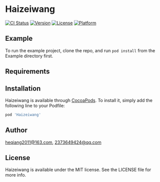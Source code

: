 # Haizeiwang

[![CI Status](https://img.shields.io/travis/heqiang2011@163.com/Haizeiwang.svg?style=flat)](https://travis-ci.org/heqiang2011@163.com/Haizeiwang)
[![Version](https://img.shields.io/cocoapods/v/Haizeiwang.svg?style=flat)](https://cocoapods.org/pods/Haizeiwang)
[![License](https://img.shields.io/cocoapods/l/Haizeiwang.svg?style=flat)](https://cocoapods.org/pods/Haizeiwang)
[![Platform](https://img.shields.io/cocoapods/p/Haizeiwang.svg?style=flat)](https://cocoapods.org/pods/Haizeiwang)

## Example

To run the example project, clone the repo, and run `pod install` from the Example directory first.

## Requirements

## Installation

Haizeiwang is available through [CocoaPods](https://cocoapods.org). To install
it, simply add the following line to your Podfile:

```ruby
pod 'Haizeiwang'
```

## Author

heqiang2011@163.com, 2373649424@qq.com

## License

Haizeiwang is available under the MIT license. See the LICENSE file for more info.
